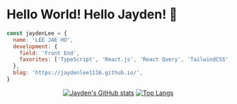 # Hello World! Hello Jayden! 🔨

```javascript 
const jaydenLee = {
  name: 'LEE JAE HO',
  development: {
    field: 'Front End',
    favorites: ['TypeScript', 'React.js', 'React Query', 'TailwindCSS', 'PostCSS']
  },
  blog: 'https://jaydenlee1116.github.io/',
}
```

<div align="center">

<!-- tailwindCSS theme 만들어서 적용 -->
[![Jayden's GitHub stats](https://github-readme-stats.vercel.app/api?username=JaydenLee1116&hide=stars,issues&show_icons=true&count_private=true&bg_color=0e1833&title_color=38bdf9&text_color=ffffff&icon_color=eb6eb0&line_height=30&custom_title=Github%20Stats)](https://github.com/JaydenLee1116)
[![Top Langs](https://github-readme-stats.vercel.app/api/top-langs/?username=JaydenLee1116&layout=compact&hide=jupyter%20notebook,scss&bg_color=0e1833&title_color=38bdf9&text_color=ffffff&icon_color=eb6eb0)](https://github.com/JaydenLee1116)

</div>

<!--
**JaydenLee1116/JaydenLee1116** is a ✨ _special_ ✨ repository because its `README.md` (this file) appears on your GitHub profile.

Here are some ideas to get you started:

- 🔭 I’m currently working on ...
- 🌱 I’m currently learning ...
- 👯 I’m looking to collaborate on ...
- 🤔 I’m looking for help with ...
- 💬 Ask me about ...
- 📫 How to reach me: ...
- 😄 Pronouns: ...
- ⚡ Fun fact: ...
-->
